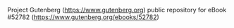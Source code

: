 Project Gutenberg (https://www.gutenberg.org) public repository for
eBook #52782 (https://www.gutenberg.org/ebooks/52782)
